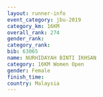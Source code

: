```yaml
---
layout: runner-info 
event_category: jbu-2019 
category_km: 16KM  
overall_rank: 274
gender_rank: 
category_rank: 
bib: 63065
name: NURHIDAYAH BINTI IKHSAN
category: 16KM Women Open
gender: Female
finish_time: 
country: Malaysia
---
```

